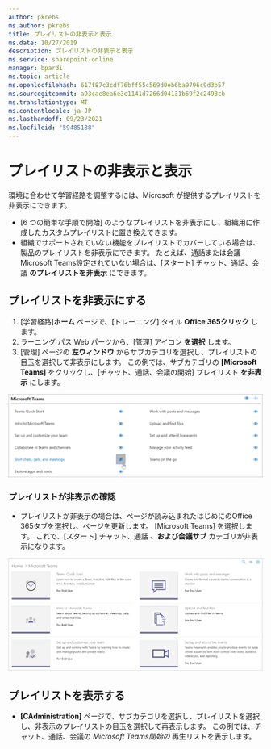 ```yaml
---
author: pkrebs
ms.author: pkrebs
title: プレイリストの非表示と表示
ms.date: 10/27/2019
description: プレイリストの非表示と表示
ms.service: sharepoint-online
manager: bpardi
ms.topic: article
ms.openlocfilehash: 617f87c3cdf76bff55c569d0eb6ba9796c9d3b57
ms.sourcegitcommit: a93cae8ea6e3c1141d7266d04131b69f2c2498cb
ms.translationtype: MT
ms.contentlocale: ja-JP
ms.lasthandoff: 09/23/2021
ms.locfileid: "59485188"
---
```

# <a name="hide-and-show-the-playlists"></a>プレイリストの非表示と表示

環境に合わせて学習経路を調整するには、Microsoft が提供するプレイリストを非表示にできます。 

- [6 つの簡単な手順で開始] のようなプレイリストを非表示にし、組織用に作成したカスタムプレイリストに置き換えできます。
- 組織でサポートされていない機能をプレイリストでカバーしている場合は、製品のプレイリストを非表示にできます。 たとえば、通話または会議Microsoft Teams設定されていない場合は、[スタート] チャット、通話、会議 **のプレイリストを非表示** にできます。 

## <a name="hide-a-playlist"></a>プレイリストを非表示にする

1. [学習経路]**ホーム** ページで、[トレーニング] タイル **Office 365クリック** します。
2. ラーニング パス Web パーツから、[管理] アイコン **を選択** します。 
3. [管理] ページの **左ウィンドウ** からサブカテゴリを選択し、プレイリストの目玉を選択して非表示にします。 この例では、サブカテゴリの **[Microsoft Teams]** をクリックし、[チャット、通話、会議の開始] プレイリスト **を非表示** にします。  

![プレイリストを非表示にする](media/cg-hideplaylist.png)

### <a name="verify-the-playlist-is-hidden"></a>プレイリストが非表示の確認
- プレイリストが非表示の場合は、ページが読み込まれたはじめにのOffice 365タブを選択し、ページを更新します。 [Microsoft Teams] を選択します。 これで、[スタート] チャット、通話 **、および会議サブ** カテゴリが非表示になります。 

![プレイリストの更新を非表示にする](media/cg-hideplaylistrefresh.png)

## <a name="unhide-a-playlist"></a>プレイリストを表示する

- **[CAdministration]** ページで、サブカテゴリを選択し、プレイリストを選択し、非表示のプレイリストの目玉を選択して再表示します。 この例では、チャット、通話、会議の *_Microsoft Teams開始の_* 再生リストを表示します。   

